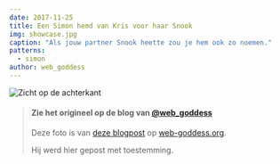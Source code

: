 ```yaml
---
date: 2017-11-25
title: Een Simon hemd van Kris voor haar Snook
img: showcase.jpg
caption: "Als jouw partner Snook heette zou je hem ook zo noemen."
patterns:
  - simon
author: web_goddess
---
```


![Zicht op de achterkant](/img/showcase/simon-on-snook/high_back.jpg)

> #### Zie het origineel op de blog van [@web_goddess](/users/web_goddess)
> 
> Deze foto is van [deze blogpost](https://www.web-goddess.org/archive/18117) op [web-goddess.org](https://www.web-goddess.org/).
> 
> Hij werd hier gepost met toestemming.
